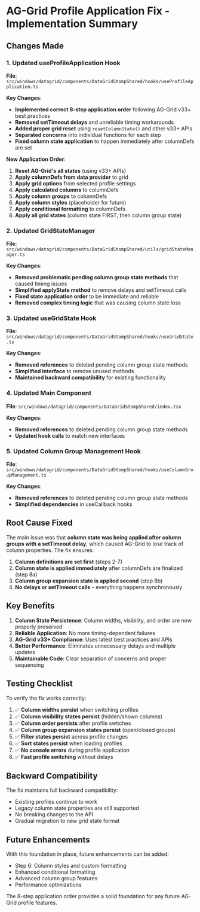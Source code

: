 # AG-Grid Profile Application Fix - Implementation Summary

## Changes Made

### 1. **Updated useProfileApplication Hook**

**File**: `src/windows/datagrid/components/DataGridStompShared/hooks/useProfileApplication.ts`

**Key Changes**:
- **Implemented correct 8-step application order** following AG-Grid v33+ best practices
- **Removed setTimeout delays** and unreliable timing workarounds
- **Added proper grid reset** using `resetColumnState()` and other v33+ APIs
- **Separated concerns** into individual functions for each step
- **Fixed column state application** to happen immediately after columnDefs are set

**New Application Order**:
1. **Reset AG-Grid's all states** (using v33+ APIs)
2. **Apply columnDefs from data provider** to grid
3. **Apply grid options** from selected profile settings
4. **Apply calculated columns** to columnDefs
5. **Apply column groups** to columnDefs
6. **Apply column styles** (placeholder for future)
7. **Apply conditional formatting** to columnDefs
8. **Apply all grid states** (column state FIRST, then column group state)

### 2. **Updated GridStateManager**

**File**: `src/windows/datagrid/components/DataGridStompShared/utils/gridStateManager.ts`

**Key Changes**:
- **Removed problematic pending column group state methods** that caused timing issues
- **Simplified applyState method** to remove delays and setTimeout calls
- **Fixed state application order** to be immediate and reliable
- **Removed complex timing logic** that was causing column state loss

### 3. **Updated useGridState Hook**

**File**: `src/windows/datagrid/components/DataGridStompShared/hooks/useGridState.ts`

**Key Changes**:
- **Removed references** to deleted pending column group state methods
- **Simplified interface** to remove unused methods
- **Maintained backward compatibility** for existing functionality

### 4. **Updated Main Component**

**File**: `src/windows/datagrid/components/DataGridStompShared/index.tsx`

**Key Changes**:
- **Removed references** to deleted pending column group state methods
- **Updated hook calls** to match new interfaces

### 5. **Updated Column Group Management Hook**

**File**: `src/windows/datagrid/components/DataGridStompShared/hooks/useColumnGroupManagement.ts`

**Key Changes**:
- **Removed references** to deleted pending column group state methods
- **Simplified dependencies** in useCallback hooks

## **Root Cause Fixed**

The main issue was that **column state was being applied after column groups with a setTimeout delay**, which caused AG-Grid to lose track of column properties. The fix ensures:

1. **Column definitions are set first** (steps 2-7)
2. **Column state is applied immediately** after columnDefs are finalized (step 8a)
3. **Column group expansion state is applied second** (step 8b)
4. **No delays or setTimeout calls** - everything happens synchronously

## **Key Benefits**

1. **Column State Persistence**: Column widths, visibility, and order are now properly preserved
2. **Reliable Application**: No more timing-dependent failures
3. **AG-Grid v33+ Compliance**: Uses latest best practices and APIs
4. **Better Performance**: Eliminates unnecessary delays and multiple updates
5. **Maintainable Code**: Clear separation of concerns and proper sequencing

## **Testing Checklist**

To verify the fix works correctly:

1. ✅ **Column widths persist** when switching profiles
2. ✅ **Column visibility states persist** (hidden/shown columns)
3. ✅ **Column order persists** after profile switches
4. ✅ **Column group expansion states persist** (open/closed groups)
5. ✅ **Filter states persist** across profile changes
6. ✅ **Sort states persist** when loading profiles
7. ✅ **No console errors** during profile application
8. ✅ **Fast profile switching** without delays

## **Backward Compatibility**

The fix maintains full backward compatibility:
- Existing profiles continue to work
- Legacy column state properties are still supported
- No breaking changes to the API
- Gradual migration to new grid state format

## **Future Enhancements**

With this foundation in place, future enhancements can be added:
- Step 6: Column styles and custom formatting
- Enhanced conditional formatting
- Advanced column group features
- Performance optimizations

The 8-step application order provides a solid foundation for any future AG-Grid profile features.
